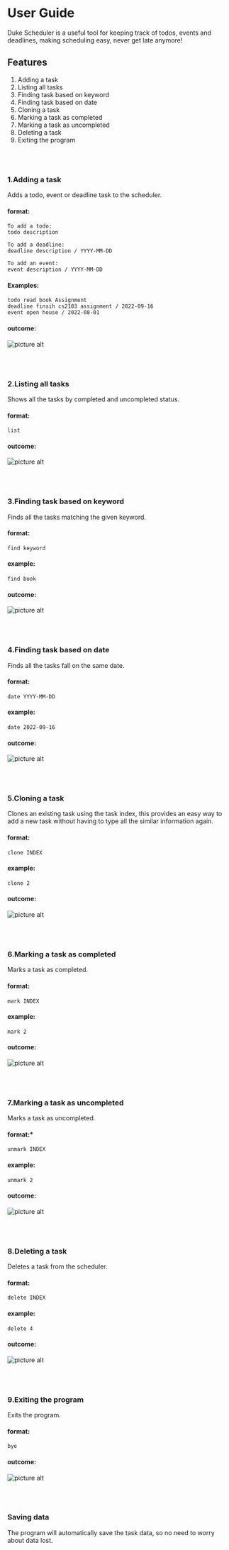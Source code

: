 # User Guide
Duke Scheduler is a useful tool for keeping track of todos, events and deadlines, making scheduling easy, never get late anymore!

## Features 
1. Adding a task
2. Listing all tasks
3. Finding task based on keyword
4. Finding task based on date
5. Cloning a task
6. Marking a task as completed
7. Marking a task as uncompleted
8. Deleting a task
9. Exiting the program

<br/><br/>
### 1.Adding a task 
Adds a todo, event or deadline task to the scheduler.
#### format:
```
To add a todo: 
todo description

To add a deadline: 
deadline description / YYYY-MM-DD

To add an event: 
event description / YYYY-MM-DD
```
#### Examples:
```
todo read book Assignment
deadline finsih cs2103 assignment / 2022-09-16
event open house / 2022-08-01
```
#### outcome:
![picture alt](https://i.postimg.cc/vH7wRZkY/add.png)

<br/><br/>
### 2.Listing all tasks
Shows all the tasks by completed and uncompleted status.
#### format:
```
list
```
#### outcome:
![picture alt](https://i.postimg.cc/66fLx7NQ/List.png)

<br/><br/>
### 3.Finding task based on keyword
Finds all the tasks matching the given keyword.
#### format:
```
find keyword
```
#### example:
```
find book
```
#### outcome:
![picture alt](https://i.postimg.cc/W1HwYQc6/find-Keyword.png)

<br/><br/>
### 4.Finding task based on date
Finds all the tasks fall on the same date.
#### format:
```
date YYYY-MM-DD
```
#### example:
```
date 2022-09-16
```
#### outcome:
![picture alt](https://i.postimg.cc/brc6C4bF/date.png)

<br/><br/>
### 5.Cloning a task
Clones an existing task using the task index, this provides an easy way to add a new task without having to type all the similar information again.
#### format:
```
clone INDEX
```
#### example:
```
clone 2
```
#### outcome:
![picture alt](https://i.postimg.cc/449q6QtS/clone.png)


<br/><br/>
### 6.Marking a task as completed
Marks a task as completed.
#### format:
```
mark INDEX
```
#### example:
```
mark 2
```
#### outcome:
![picture alt](https://i.postimg.cc/FzTLdL9g/mark.png)



<br/><br/>
### 7.Marking a task as uncompleted
Marks a task as uncompleted.
#### format:*
```
unmark INDEX
```
#### example:
```
unmark 2
```
#### outcome:
![picture alt](https://i.postimg.cc/hjpjpRHK/unmark.png)


<br/><br/>
### 8.Deleting a task
Deletes a task from the scheduler.
#### format:
```
delete INDEX
```
#### example:
```
delete 4
```
#### outcome:
![picture alt](https://i.postimg.cc/C1D7qJtC/delete.png)


<br/><br/>
### 9.Exiting the program
Exits the program.
#### format:
```
bye
```
#### outcome:
![picture alt](https://i.postimg.cc/TwF8Rkbr/bye.png)


<br/><br/>
### Saving data
The program will automatically save the task data, so no need to worry about data lost.
